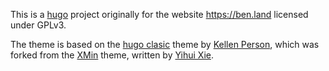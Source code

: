 This is a [hugo](https://gohugo.io/) project originally for the website 
https://ben.land licensed under GPLv3. 

The theme is based on the [hugo clasic](https://themes.gohugo.io/hugo-classic/) 
theme by [Kellen Person](https://goodroot.ca/), which was forked from the 
[XMin](https://themes.gohugo.io/hugo-xmin/) theme, written by 
[Yihui Xie](https://yihui.org).
